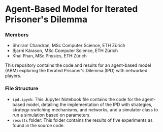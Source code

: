 # Agent-Based Model for Iterated Prisoner's Dilemma
### Members
- Shriram Chandran, MSc Computer Science, ETH Zürich
- Bjarni Kárason, MSc Computer Science, ETH Zürich
- Khai Phan, MSc Physics, ETH Zürich

This repository contains the code and results for an agent-based model (ABM) exploring the Iterated Prisoner's Dilemma (IPD) with networked players.
### File Structure
- ```ipd.ipynb```: This Jupyter Notebook file contains the code for the agent-based model, detailing the implementation of the IPD with strategies, strategy-switching mechanisms, and networks, and a simulator class to run a simulation based on parameters.
- ```results``` folder: This folder contains the results of five experiments as found in the source code.
